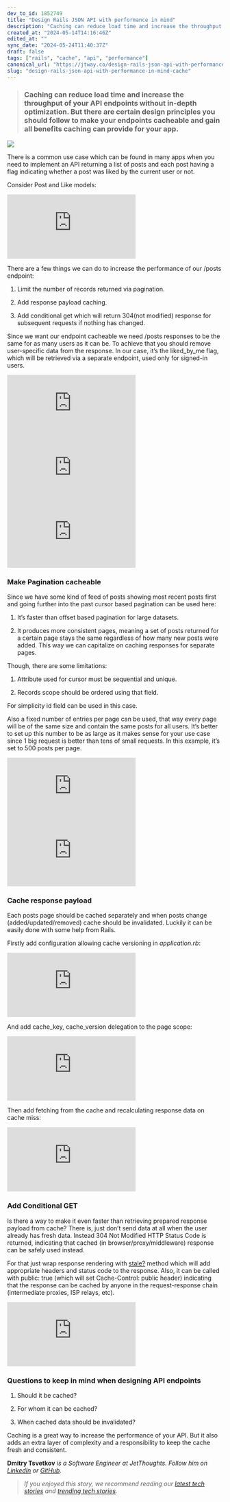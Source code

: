 ```yaml
---
dev_to_id: 1852749
title: "Design Rails JSON API with performance in mind"
description: "Caching can reduce load time and increase the throughput of your API endpoints without..."
created_at: "2024-05-14T14:16:46Z"
edited_at: ""
sync_date: "2024-05-24T11:40:37Z"
draft: false
tags: ["rails", "cache", "api", "performance"]
canonical_url: "https://jtway.co/design-rails-json-api-with-performance-in-mind-427e0f0e6f04"
slug: "design-rails-json-api-with-performance-in-mind-cache"
---
```

> ### Caching can reduce load time and increase the throughput of your API endpoints without in-depth optimization. But there are certain design principles you should follow to make your endpoints cacheable and gain all benefits caching can provide for your app.

![](https://cdn-images-1.medium.com/max/2000/1*gmRAS_1N72i50qps-FkNWg.png)

There is a common use case which can be found in many apps when you need to implement an API returning a list of posts and each post having a flag indicating whether a post was liked by the current user or not.

Consider Post and Like models:

 <iframe src="https://medium.com/media/975150f1dac7cd335fd9ff581c487a23" frameborder=0></iframe>

There are a few things we can do to increase the performance of our /posts endpoint:

 1. Limit the number of records returned via pagination.

 2. Add response payload caching.

 3. Add conditional get which will return 304(not modified) response for subsequent requests if nothing has changed.

Since we want our endpoint cacheable we need /posts responses to be the same for as many users as it can be. To achieve that you should remove user-specific data from the response. In our case, it’s the liked_by_me flag, which will be retrieved via a separate endpoint, used only for signed-in users.

 <iframe src="https://medium.com/media/9d221f2dd995cca460c52b3a516bffc2" frameborder=0></iframe>

 <iframe src="https://medium.com/media/266fe7808ada58408aa8306cd22f0601" frameborder=0></iframe>

 <iframe src="https://medium.com/media/c6aab5bf0bdf3aa9d7fb76391895ffbe" frameborder=0></iframe>

### Make Pagination cacheable

Since we have some kind of feed of posts showing most recent posts first and going further into the past cursor based pagination can be used here:

 1. It’s faster than offset based pagination for large datasets.

 2. It produces more consistent pages, meaning a set of posts returned for a certain page stays the same regardless of how many new posts were added. This way we can capitalize on caching responses for separate pages.

Though, there are some limitations:

 1. Attribute used for cursor must be sequential and unique.

 2. Records scope should be ordered using that field.

For simplicity id field can be used in this case.

Also a fixed number of entries per page can be used, that way every page will be of the same size and contain the same posts for all users. It’s better to set up this number to be as large as it makes sense for your use case since 1 big request is better than tens of small requests. In this example, it’s set to 500 posts per page.

 <iframe src="https://medium.com/media/07153002bfc51e373161166a7c24cb57" frameborder=0></iframe>

 <iframe src="https://medium.com/media/5d6e3281a81ff3c06be7b81bdcfecf70" frameborder=0></iframe>

### Cache response payload

Each posts page should be cached separately and when posts change (added/updated/removed) cache should be invalidated. Luckily it can be easily done with some help from Rails.

Firstly add configuration allowing cache versioning in *application.rb*:

 <iframe src="https://medium.com/media/10db0f2e896dac80cf493c21208886dc" frameborder=0></iframe>

And add cache_key, cache_version delegation to the page scope:

 <iframe src="https://medium.com/media/9db64cf523a4976ee4a9f4a90b9d7c72" frameborder=0></iframe>

Then add fetching from the cache and recalculating response data on cache miss:

 <iframe src="https://medium.com/media/b75beacda88bdb90c7e1b04d6e402ab0" frameborder=0></iframe>

### Add Conditional GET

Is there a way to make it even faster than retrieving prepared response payload from cache? There is, just don’t send data at all when the user already has fresh data. Instead 304 Not Modified HTTP Status Code is returned, indicating that cached (in browser/proxy/middleware) response can be safely used instead.

For that just wrap response rendering with [stale?](https://apidock.com/rails/ActionController/ConditionalGet/stale%3F) method which will add appropriate headers and status code to the response. Also, it can be called with public: true (which will set Cache-Control: public header) indicating that the response can be cached by anyone in the request-response chain (intermediate proxies, ISP relays, etc).

 <iframe src="https://medium.com/media/83bae7b1ac5e46906c4b8a40d0b04968" frameborder=0></iframe>

### Questions to keep in mind when designing API endpoints

 1. Should it be cached?

 2. For whom it can be cached?

 3. When cached data should be invalidated?

Caching is a great way to increase the performance of your API. But it also adds an extra layer of complexity and a responsibility to keep the cache fresh and consistent.

**Dmitry Tsvetkov** *is a Software Engineer at JetThoughts. Follow him on [LinkedIn](https://www.linkedin.com/in/dmitry-tsvetkov-a374095a/) or [GitHub](https://github.com/vlaew).*
>  *If you enjoyed this story, we recommend reading our [latest tech stories](https://jtway.co/latest) and [trending tech stories](https://jtway.co/trending).*
